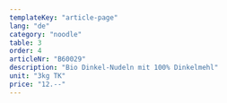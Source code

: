 ```yaml
---
templateKey: "article-page"
lang: "de"
category: "noodle"
table: 3
order: 4
articleNr: "B60029"
description: "Bio Dinkel-Nudeln mit 100% Dinkelmehl"
unit: "3kg TK"
price: "12.--"
---
```

